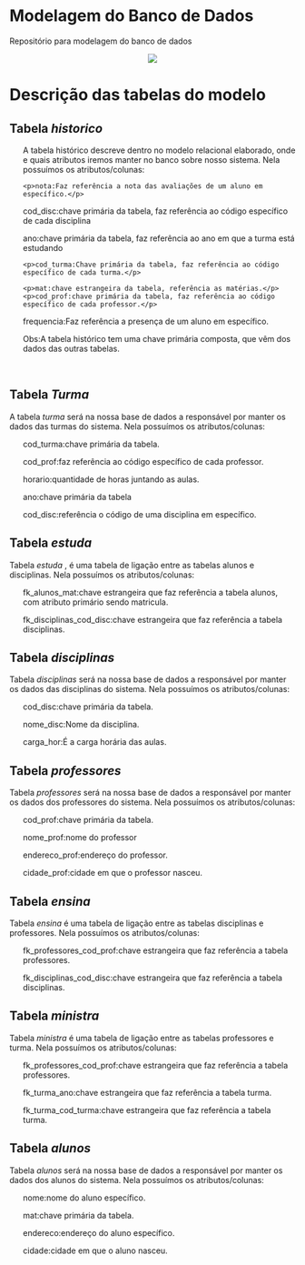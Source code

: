 # Modelagem do Banco de Dados
Repositório para modelagem do banco de dados

<div align="center">
  <img src="https://github.com/avelinogomes2005/README.md/blob/main/Bdavaliacaologico.png"/>
</div>

# Descrição das tabelas do modelo

<h2>Tabela <i>historico</i></h2>

<ul>
  <p>A tabela histórico descreve dentro no modelo relacional elaborado, onde e quais atributos iremos manter no banco sobre nosso sistema. Nela possuímos os atributos/colunas: </p>
    
    <p>nota:Faz referência a nota das avaliações de um aluno em específico.</p>
   <p>cod_disc:chave primária da tabela, faz referência ao código específico de cada disciplina</p>
    <p>ano:chave primária da tabela, faz referência ao ano em que a turma está estudando</p>
  
    <p>cod_turma:Chave primária da tabela, faz referência ao código específico de cada turma.</p>
   
    <p>mat:chave estrangeira da tabela, referência as matérias.</p>
    <p>cod_prof:chave primária da tabela, faz referência ao código específico de cada professor.</p>
  <p>frequencia:Faz referência a presença de um aluno em específico.
    <p>Obs:A tabela histórico tem uma chave primária composta, que vêm dos dados das outras tabelas.</p>    
    </p>
    <br>
</ul>

<h2>Tabela <i>Turma</i></h2>
A tabela <i>turma</i> será na nossa base de dados a responsável por manter os dados das turmas do sistema.
Nela possuímos os atributos/colunas:
<ul>
    <p>cod_turma:chave primária da tabela.</p>
    <p>cod_prof:faz referência ao código específico de cada professor.</p>
  <p>horario:quantidade de horas juntando as aulas.</p>
    <p>ano:chave primária da tabela</p>
     <p>cod_disc:referência o código de uma disciplina em específico.</p>
   
</ul>

<h2>Tabela <i>estuda</i></h2>
Tabela <i>estuda</i> , é uma tabela de ligação entre as tabelas alunos e disciplinas. Nela possuímos os atributos/colunas:
<ul>
  <p>fk_alunos_mat:chave estrangeira que faz referência a tabela alunos, com atributo primário sendo matricula.</p>
    <p>fk_disciplinas_cod_disc:chave estrangeira que faz referência a tabela disciplinas.</p>
 </ul>
 
 <h2>Tabela <i>disciplinas</i></h2>
Tabela <i>disciplinas</i> será na nossa base de dados a responsável por manter os dados das disciplinas do sistema.
Nela possuímos os atributos/colunas:
<ul>
  <p>cod_disc:chave primária da tabela.</p>
    <p>nome_disc:Nome da disciplina.</p>
    <p>carga_hor:É a carga horária das aulas.</p>
</ul>
 
 
<h2>Tabela <i>professores</i></h2>
Tabela <i>professores</i> será na nossa base de dados a responsável por manter os dados dos professores do sistema.
Nela possuímos os atributos/colunas:

<ul>
  <p>cod_prof:chave primária da tabela.</p>
    <p>nome_prof:nome do professor</p>
    <p>endereco_prof:endereço do professor.</p>
    <p>cidade_prof:cidade em que o professor nasceu.</p>
</ul>

<h2>Tabela <i>ensina</i></h2>
Tabela <i>ensina</i> é uma tabela de ligação entre as tabelas disciplinas e professores. Nela possuímos os atributos/colunas:
<ul>
  <p>fk_professores_cod_prof:chave estrangeira que faz referência a tabela professores. </p>
   <p>fk_disciplinas_cod_disc:chave estrangeira que faz referência a tabela disciplinas.</p>
</ul>



<h2>Tabela <i>ministra</i></h2>
Tabela <i>ministra</i> é uma tabela de ligação entre as tabelas professores e turma. Nela possuímos os atributos/colunas:
<ul>
    <p>fk_professores_cod_prof:chave estrangeira que faz referência a tabela professores.</p>
    <p>fk_turma_ano:chave estrangeira que faz referência a tabela turma.</p>
  <p>fk_turma_cod_turma:chave estrangeira que faz referência a tabela turma.</p>
</ul>

<h2>Tabela <i>alunos</i></h2>
Tabela <i>alunos</i> será na nossa base de dados a responsável por manter os dados dos alunos do sistema.
Nela possuímos os atributos/colunas:
<ul>
    <p>nome:nome do aluno específico.</p>
  <p>mat:chave primária da tabela.</p>
    <p>endereco:endereço do aluno específico.</p>
    <p>cidade:cidade em que o aluno nasceu.</p>
</ul>

